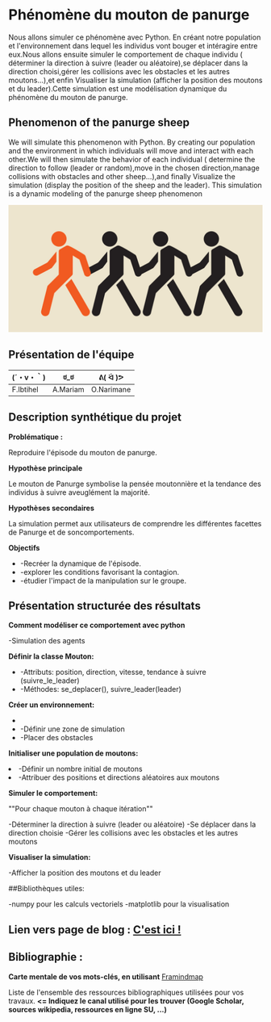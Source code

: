 # Phénomène du mouton de panurge 

Nous allons simuler ce phénomène avec Python. En créant notre population et l'environnement dans lequel  les individus vont bouger et intéragire entre eux.Nous allons ensuite simuler le comportement de chaque individu ( déterminer la direction à suivre (leader ou aléatoire),se déplacer dans la direction choisi,gérer les collisions avec les obstacles et les autres moutons...),et enfin Visualiser la simulation (afficher la position des moutons et du leader).Cette simulation est une modélisation dynamique du phénomène du mouton de panurge.



## Phenomenon of the panurge sheep 

We will simulate this phenomenon with Python. By creating our population and the environment in which individuals will move and interact with each other.We will then simulate the behavior of each individual ( determine the direction to follow (leader or random),move in the chosen direction,manage collisions with obstacles and other sheep...),and finally Visualize the simulation (display the position of the sheep and the leader). This simulation is a dynamic modeling of the panurge sheep phenomenon






<img width="580" alt="i" src=https://github.com/are-dynamic-2024-g3/Mouton-de-panurge-/blob/main/i.jpg>

## Présentation de l'équipe

|(´・v・｀)|  ಠ_ಠ | ᕕ( ᐛ )ᕗ |
|-----|--|--|
| F.Ibtihel| A.Mariam | O.Narimane |


## Description synthétique du projet

**Problématique :**

Reproduire l'épisode du mouton de panurge.

**Hypothèse principale** 

Le mouton de Panurge symbolise la pensée moutonnière et la tendance des individus à suivre aveuglément la majorité.

**Hypothèses secondaires**

La simulation permet aux utilisateurs de comprendre les différentes facettes de Panurge et de soncomportements.

**Objectifs**

<ul>
<li>-Recréer la dynamique de l'épisode.</li>
<li>-explorer les conditions favorisant la contagion.</li>
<li>-étudier l'impact de la manipulation sur le groupe.</li>

</ul>



## Présentation structurée des résultats

**Comment modéliser ce comportement avec python**

-Simulation des agents 

**Définir la classe Mouton:**
<ul>
    
  <li>-Attributs: position, direction, vitesse, tendance à suivre (suivre_le_leader)</li>
  <li>-Méthodes: se_deplacer(), suivre_leader(leader)</li>
  </ul>

**Créer un environnement:**
<ul>
  <li></li>  
 <li>-Définir une zone de simulation</li>
 <li>-Placer des obstacles</li>
</ul>

**Initialiser une population de moutons:**
<lu>
 <li>-Définir un nombre initial de moutons</li>
 <li>-Attribuer des positions et directions aléatoires aux moutons</li>
 </lu>

**Simuler le comportement:**

""Pour chaque mouton à chaque itération""

 -Déterminer la direction à suivre (leader ou aléatoire)
 -Se déplacer dans la direction choisie
 -Gérer les collisions avec les obstacles et les autres moutons

**Visualiser la simulation:**

 -Afficher la position des moutons et du leader

##Bibliothèques utiles:

 -numpy pour les calculs vectoriels
 -matplotlib pour la visualisation



## Lien vers page de blog : <a href="blog.html"> C'est ici ! </a>

## Bibliographie :

**Carte mentale de vos mots-clés, en utilisant** <a href="https://framindmap.org/mindmaps/index.html">Framindmap </a> 

Liste de l'ensemble des ressources bibliographiques utilisées pour vos travaux. **<= Indiquez le canal utilisé pour les trouver (Google Scholar, sources wikipedia, ressources en ligne SU, ...)**
